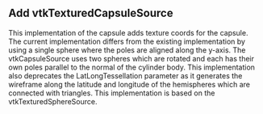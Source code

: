 ## Add vtkTexturedCapsuleSource

This implementation of the capsule adds texture coords for the capsule. The
current implementation differs from the existing implementation by using a
single sphere where the poles are aligned along the y-axis. The vtkCapsuleSource
uses two spheres which are rotated and each has their own poles parallel to the
normal of the cylinder body. This implementation also deprecates the
LatLongTessellation parameter as it generates the wireframe along the latitude
and longitude of the hemispheres which are connected with triangles. This
implementation is based on the vtkTexturedSphereSource.
